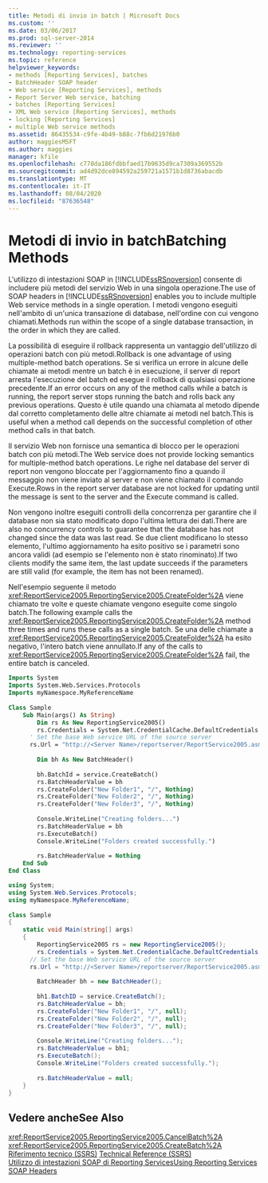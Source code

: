 ```yaml
---
title: Metodi di invio in batch | Microsoft Docs
ms.custom: ''
ms.date: 03/06/2017
ms.prod: sql-server-2014
ms.reviewer: ''
ms.technology: reporting-services
ms.topic: reference
helpviewer_keywords:
- methods [Reporting Services], batches
- BatchHeader SOAP header
- Web service [Reporting Services], methods
- Report Server Web service, batching
- batches [Reporting Services]
- XML Web service [Reporting Services], methods
- locking [Reporting Services]
- multiple Web service methods
ms.assetid: 86435534-c9fe-4b49-b88c-7fb6d21976b0
author: maggiesMSFT
ms.author: maggies
manager: kfile
ms.openlocfilehash: c778da186fdbbfaed17b9635d9ca7309a369552b
ms.sourcegitcommit: ad4d92dce894592a259721a1571b1d8736abacdb
ms.translationtype: MT
ms.contentlocale: it-IT
ms.lasthandoff: 08/04/2020
ms.locfileid: "87636548"
---
```

# <a name="batching-methods"></a><span data-ttu-id="d77b8-102">Metodi di invio in batch</span><span class="sxs-lookup"><span data-stu-id="d77b8-102">Batching Methods</span></span>
  <span data-ttu-id="d77b8-103">L'utilizzo di intestazioni SOAP in [!INCLUDE[ssRSnoversion](../../includes/ssrsnoversion-md.md)] consente di includere più metodi del servizio Web in una singola operazione.</span><span class="sxs-lookup"><span data-stu-id="d77b8-103">The use of SOAP headers in [!INCLUDE[ssRSnoversion](../../includes/ssrsnoversion-md.md)] enables you to include multiple Web service methods in a single operation.</span></span> <span data-ttu-id="d77b8-104">I metodi vengono eseguiti nell'ambito di un'unica transazione di database, nell'ordine con cui vengono chiamati.</span><span class="sxs-lookup"><span data-stu-id="d77b8-104">Methods run within the scope of a single database transaction, in the order in which they are called.</span></span>  
  
 <span data-ttu-id="d77b8-105">La possibilità di eseguire il rollback rappresenta un vantaggio dell'utilizzo di operazioni batch con più metodi.</span><span class="sxs-lookup"><span data-stu-id="d77b8-105">Rollback is one advantage of using multiple-method batch operations.</span></span> <span data-ttu-id="d77b8-106">Se si verifica un errore in alcune delle chiamate ai metodi mentre un batch è in esecuzione, il server di report arresta l'esecuzione del batch ed esegue il rollback di qualsiasi operazione precedente.</span><span class="sxs-lookup"><span data-stu-id="d77b8-106">If an error occurs on any of the method calls while a batch is running, the report server stops running the batch and rolls back any previous operations.</span></span> <span data-ttu-id="d77b8-107">Questo è utile quando una chiamata al metodo dipende dal corretto completamento delle altre chiamate ai metodi nel batch.</span><span class="sxs-lookup"><span data-stu-id="d77b8-107">This is useful when a method call depends on the successful completion of other method calls in that batch.</span></span>  
  
 <span data-ttu-id="d77b8-108">Il servizio Web non fornisce una semantica di blocco per le operazioni batch con più metodi.</span><span class="sxs-lookup"><span data-stu-id="d77b8-108">The Web service does not provide locking semantics for multiple-method batch operations.</span></span> <span data-ttu-id="d77b8-109">Le righe nel database del server di report non vengono bloccate per l'aggiornamento fino a quando il messaggio non viene inviato al server e non viene chiamato il comando Execute.</span><span class="sxs-lookup"><span data-stu-id="d77b8-109">Rows in the report server database are not locked for updating until the message is sent to the server and the Execute command is called.</span></span>  
  
 <span data-ttu-id="d77b8-110">Non vengono inoltre eseguiti controlli della concorrenza per garantire che il database non sia stato modificato dopo l'ultima lettura dei dati.</span><span class="sxs-lookup"><span data-stu-id="d77b8-110">There are also no concurrency controls to guarantee that the database has not changed since the data was last read.</span></span> <span data-ttu-id="d77b8-111">Se due client modificano lo stesso elemento, l'ultimo aggiornamento ha esito positivo se i parametri sono ancora validi (ad esempio se l'elemento non è stato rinominato).</span><span class="sxs-lookup"><span data-stu-id="d77b8-111">If two clients modify the same item, the last update succeeds if the parameters are still valid (for example, the item has not been renamed).</span></span>  
  
 <span data-ttu-id="d77b8-112">Nell'esempio seguente il metodo <xref:ReportService2005.ReportingService2005.CreateFolder%2A> viene chiamato tre volte e queste chiamate vengono eseguite come singolo batch.</span><span class="sxs-lookup"><span data-stu-id="d77b8-112">The following example calls the <xref:ReportService2005.ReportingService2005.CreateFolder%2A> method three times and runs these calls as a single batch.</span></span> <span data-ttu-id="d77b8-113">Se una delle chiamate a <xref:ReportService2005.ReportingService2005.CreateFolder%2A> ha esito negativo, l'intero batch viene annullato.</span><span class="sxs-lookup"><span data-stu-id="d77b8-113">If any of the calls to <xref:ReportService2005.ReportingService2005.CreateFolder%2A> fail, the entire batch is canceled.</span></span>  
  
```vb  
Imports System  
Imports System.Web.Services.Protocols  
Imports myNamespace.MyReferenceName  
  
Class Sample  
    Sub Main(args() As String)  
        Dim rs As New ReportingService2005()  
        rs.Credentials = System.Net.CredentialCache.DefaultCredentials  
      ' Set the base Web service URL of the source server  
      rs.Url = "http://<Server Name>/reportserver/ReportService2005.asmx"  
  
        Dim bh As New BatchHeader()  
  
        bh.BatchId = service.CreateBatch()  
        rs.BatchHeaderValue = bh  
        rs.CreateFolder("New Folder1", "/", Nothing)  
        rs.CreateFolder("New Folder2", "/", Nothing)  
        rs.CreateFolder("New Folder3", "/", Nothing)  
  
        Console.WriteLine("Creating folders...")  
        rs.BatchHeaderValue = bh  
        rs.ExecuteBatch()  
        Console.WriteLine("Folders created successfully.")  
  
        rs.BatchHeaderValue = Nothing  
    End Sub  
End Class  
```  
  
```csharp  
using System;  
using System.Web.Services.Protocols;   
using myNamespace.MyReferenceName;  
  
class Sample  
{  
    static void Main(string[] args)  
    {  
        ReportingService2005 rs = new ReportingService2005();  
        rs.Credentials = System.Net.CredentialCache.DefaultCredentials;  
      // Set the base Web service URL of the source server  
      rs.Url = "http://<Server Name>/reportserver/ReportService2005.asmx"  
  
        BatchHeader bh = new BatchHeader();  
  
        bh1.BatchID = service.CreateBatch();  
        rs.BatchHeaderValue = bh;  
        rs.CreateFolder("New Folder1", "/", null);  
        rs.CreateFolder("New Folder2", "/", null);  
        rs.CreateFolder("New Folder3", "/", null);  
  
        Console.WriteLine("Creating folders...");  
        rs.BatchHeaderValue = bh1;  
        rs.ExecuteBatch();  
        Console.WriteLine("Folders created successfully.");  
  
        rs.BatchHeaderValue = null;  
    }  
}  
```  
  
## <a name="see-also"></a><span data-ttu-id="d77b8-114">Vedere anche</span><span class="sxs-lookup"><span data-stu-id="d77b8-114">See Also</span></span>  
 <xref:ReportService2005.ReportingService2005.CancelBatch%2A>   
 <xref:ReportService2005.ReportingService2005.CreateBatch%2A>   
 <span data-ttu-id="d77b8-115">[Riferimento tecnico &#40;SSRS&#41;](../technical-reference-ssrs.md) </span><span class="sxs-lookup"><span data-stu-id="d77b8-115">[Technical Reference &#40;SSRS&#41;](../technical-reference-ssrs.md) </span></span>  
 [<span data-ttu-id="d77b8-116">Utilizzo di intestazioni SOAP di Reporting Services</span><span class="sxs-lookup"><span data-stu-id="d77b8-116">Using Reporting Services SOAP Headers</span></span>](using-reporting-services-soap-headers.md)  
  
  
